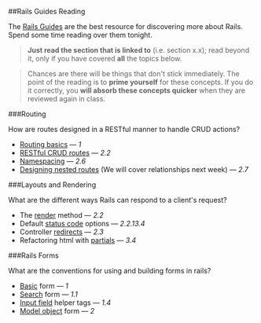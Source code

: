 ##Rails Guides Reading

The [Rails Guides](http://guides.rubyonrails.org/) are the best resource for discovering more about Rails. Spend some time reading over them tonight.

> **Just read the section that is linked to** (i.e. section x.x); read beyond it, only if you have covered **all** the topics below.

>Chances are there will be things that don't stick immediately. The point of the reading is to **prime yourself** for these concepts. If you do it correctly, you **will absorb these concepts quicker** when they are reviewed again in class.

###Routing

How are routes designed in a RESTful manner to handle CRUD actions?

* [Routing basics](http://guides.rubyonrails.org/routing.html#the-purpose-of-the-rails-router) — *1*
* [RESTful CRUD routes](http://guides.rubyonrails.org/routing.html#crud-verbs-and-actions) — *2.2*
* [Namespacing](http://guides.rubyonrails.org/routing.html#controller-namespaces-and-routing) — *2.6*
* [Designing nested routes](http://guides.rubyonrails.org/routing.html#nested-resources) (We will cover relationships next week) — *2.7*

###Layouts and Rendering

What are the different ways Rails can respond to a client's request?

* The [render](http://guides.rubyonrails.org/layouts_and_rendering.html#using-render) method — *2.2*
* Default [status code](http://guides.rubyonrails.org/layouts_and_rendering.html#the-status-option) options — *2.2.13.4*
* Controller [redirects](http://guides.rubyonrails.org/layouts_and_rendering.html#using-redirect-to) — *2.3*
* Refactoring html with [partials](http://guides.rubyonrails.org/layouts_and_rendering.html#using-partials) — *3.4*


###Rails Forms

What are the conventions for using and building forms in rails?

* [Basic](http://guides.rubyonrails.org/form_helpers.html#dealing-with-basic-forms) form — *1*
* [Search](http://guides.rubyonrails.org/form_helpers.html#a-generic-search-form) form — *1.1*
* [Input field](http://guides.rubyonrails.org/form_helpers.html#other-helpers-of-interest) helper tags — *1.4*
* [Model object](http://guides.rubyonrails.org/form_helpers.html#dealing-with-model-objects) form — *2*
